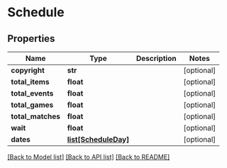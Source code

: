 # Schedule

## Properties
Name | Type | Description | Notes
------------ | ------------- | ------------- | -------------
**copyright** | **str** |  | [optional] 
**total_items** | **float** |  | [optional] 
**total_events** | **float** |  | [optional] 
**total_games** | **float** |  | [optional] 
**total_matches** | **float** |  | [optional] 
**wait** | **float** |  | [optional] 
**dates** | [**list[ScheduleDay]**](ScheduleDay.md) |  | [optional] 

[[Back to Model list]](../README.md#documentation-for-models) [[Back to API list]](../README.md#documentation-for-api-endpoints) [[Back to README]](../README.md)


